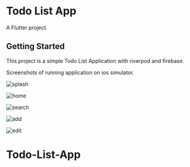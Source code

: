# Todo List App

A Flutter project.

## Getting Started

This project is a simple Todo List Application with riverpod and firebase.


Screenshots of running application on ios simulator.

![splash](https://user-images.githubusercontent.com/52636680/226134990-57c780c8-8e56-4364-b41f-93d96a0b2ef6.png)

![home](https://user-images.githubusercontent.com/52636680/226135168-53bd4f17-0b56-4954-b7e9-77c5a5c49446.png)

![search](https://user-images.githubusercontent.com/52636680/226135187-86023efd-af56-4555-b903-4d632da4da33.png)

![add](https://user-images.githubusercontent.com/52636680/226135198-f4346b52-ee77-46ee-9460-e23298ce4de5.png)

![edit](https://user-images.githubusercontent.com/52636680/226135221-d087d292-5169-4b11-beff-30a3ede7db7c.png)

# Todo-List-App

